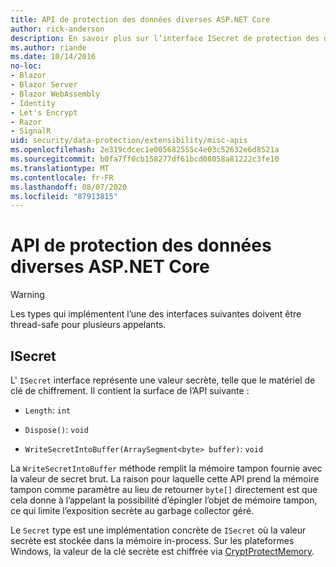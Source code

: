 ```yaml
---
title: API de protection des données diverses ASP.NET Core
author: rick-anderson
description: En savoir plus sur l’interface ISecret de protection des données ASP.NET Core.
ms.author: riande
ms.date: 10/14/2016
no-loc:
- Blazor
- Blazor Server
- Blazor WebAssembly
- Identity
- Let's Encrypt
- Razor
- SignalR
uid: security/data-protection/extensibility/misc-apis
ms.openlocfilehash: 2e319cdcec1e005682555c4e03c52632e6d8521a
ms.sourcegitcommit: b0fa7ff0cb158277df61bcd08058a81222c3fe10
ms.translationtype: MT
ms.contentlocale: fr-FR
ms.lasthandoff: 08/07/2020
ms.locfileid: "87913815"
---
```

# <a name="miscellaneous-aspnet-core-data-protection-apis"></a>API de protection des données diverses ASP.NET Core

<a name="data-protection-extensibility-mics-apis"></a>

>[!WARNING]
> Les types qui implémentent l’une des interfaces suivantes doivent être thread-safe pour plusieurs appelants.

## <a name="isecret"></a>ISecret

L' `ISecret` interface représente une valeur secrète, telle que le matériel de clé de chiffrement. Il contient la surface de l’API suivante :

* `Length`: `int`

* `Dispose()`: `void`

* `WriteSecretIntoBuffer(ArraySegment<byte> buffer)`: `void`

La `WriteSecretIntoBuffer` méthode remplit la mémoire tampon fournie avec la valeur de secret brut. La raison pour laquelle cette API prend la mémoire tampon comme paramètre au lieu de retourner `byte[]` directement est que cela donne à l’appelant la possibilité d’épingler l’objet de mémoire tampon, ce qui limite l’exposition secrète au garbage collector géré.

Le `Secret` type est une implémentation concrète de `ISecret` où la valeur secrète est stockée dans la mémoire in-process. Sur les plateformes Windows, la valeur de la clé secrète est chiffrée via [CryptProtectMemory](/windows/win32/api/dpapi/nf-dpapi-cryptprotectmemory).
